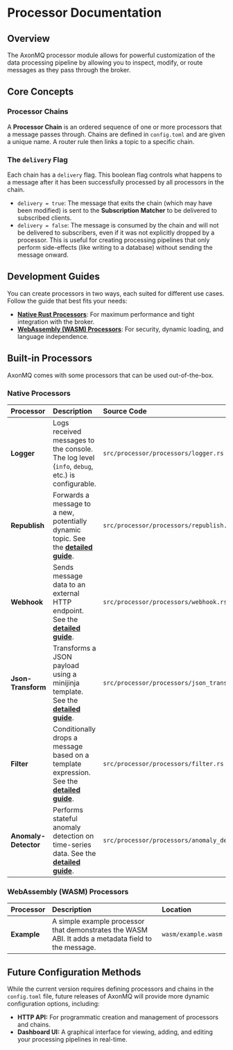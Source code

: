 # Processor Documentation

## Overview

The AxonMQ processor module allows for powerful customization of the data processing pipeline by allowing you to inspect, modify, or route messages as they pass through the broker.

## Core Concepts

### Processor Chains

A **Processor Chain** is an ordered sequence of one or more processors that a message passes through. Chains are defined in `config.toml` and are given a unique name. A router rule then links a topic to a specific chain.

### The `delivery` Flag

Each chain has a `delivery` flag. This boolean flag controls what happens to a message after it has been successfully processed by all processors in the chain.

- `delivery = true`: The message that exits the chain (which may have been modified) is sent to the **Subscription Matcher** to be delivered to subscribed clients.
- `delivery = false`: The message is consumed by the chain and will not be delivered to subscribers, even if it was not explicitly dropped by a processor. This is useful for creating processing pipelines that only perform side-effects (like writing to a database) without sending the message onward.

## Development Guides

You can create processors in two ways, each suited for different use cases. Follow the guide that best fits your needs:

- **[Native Rust Processors](./processor-native.md)**: For maximum performance and tight integration with the broker.
- **[WebAssembly (WASM) Processors](./processor-wasm.md)**: For security, dynamic loading, and language independence.

## Built-in Processors

AxonMQ comes with some processors that can be used out-of-the-box.

### Native Processors

| Processor | Description | Source Code |
| :--- | :--- | :--- |
| **Logger** | Logs received messages to the console. The log level (`info`, `debug`, etc.) is configurable. | `src/processor/processors/logger.rs` |
| **Republish** | Forwards a message to a new, potentially dynamic topic. See the **[detailed guide](./processor/republish.md)**. | `src/processor/processors/republish.rs` |
| **Webhook** | Sends message data to an external HTTP endpoint. See the **[detailed guide](./processor/webhook.md)**. | `src/processor/processors/webhook.rs` |
| **Json-Transform** | Transforms a JSON payload using a minijinja template. See the **[detailed guide](./processor/json_transform.md)**. | `src/processor/processors/json_transform.rs` |
| **Filter** | Conditionally drops a message based on a template expression. See the **[detailed guide](./processor/filter.md)**. | `src/processor/processors/filter.rs` |
| **Anomaly-Detector** | Performs stateful anomaly detection on time-series data. See the **[detailed guide](./processor/anomaly_detector.md)**. | `src/processor/processors/anomaly_detector.rs` |

### WebAssembly (WASM) Processors

| Processor | Description | Location |
| :--- | :--- | :--- |
| **Example** | A simple example processor that demonstrates the WASM ABI. It adds a metadata field to the message. | `wasm/example.wasm` |

## Future Configuration Methods

While the current version requires defining processors and chains in the `config.toml` file, future releases of AxonMQ will provide more dynamic configuration options, including:

- **HTTP API:** For programmatic creation and management of processors and chains.
- **Dashboard UI:** A graphical interface for viewing, adding, and editing your processing pipelines in real-time.
